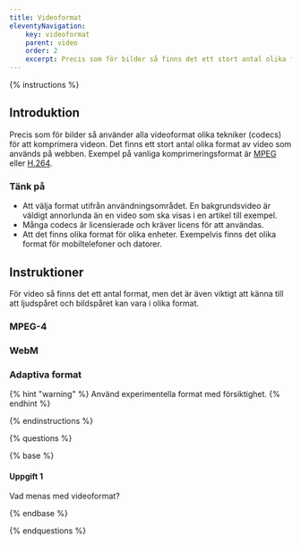 ```yaml
---
title: Videoformat
eleventyNavigation:
    key: videoformat
    parent: video
    order: 2
    excerpt: Precis som för bilder så finns det ett stort antal olika format av video som används på webben.
---
```


{% instructions %}

## Introduktion

Precis som för bilder så använder alla videoformat olika tekniker (codecs) för att komprimera videon. Det finns ett stort antal olika format av video som används på webben. Exempel på vanliga komprimeringsformat är [MPEG](https://en.wikipedia.org/wiki/MPEG) eller [H.264](https://en.wikipedia.org/wiki/H.264/MPEG-4_AVC).

### Tänk på

-   Att välja format utifrån användningsområdet. En bakgrundsvideo är väldigt annorlunda än en video som ska visas i en artikel till exempel.
-   Många codecs är licensierade och kräver licens för att användas.
-   Att det finns olika format för olika enheter. Exempelvis finns det olika format för mobiltelefoner och datorer.

## Instruktioner

För video så finns det ett antal format, men det är även viktigt att känna till att ljudspåret och bildspåret kan vara i olika format.

### MPEG-4

### WebM

### Adaptiva format

{% hint "warning" %}
Använd experimentella format med försiktighet.
{% endhint %}

{% endinstructions %}

{% questions %}

{% base %}

#### Uppgift 1

Vad menas med videoformat?

{% endbase %}

{% endquestions %}
